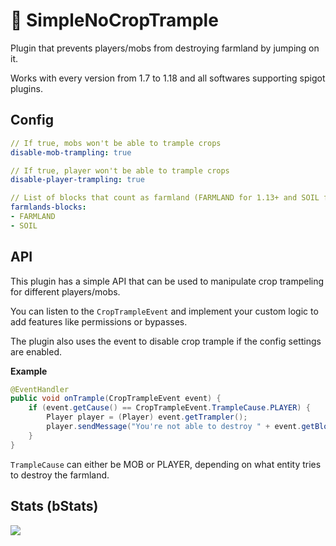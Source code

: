 # 🌾 SimpleNoCropTrample

Plugin that prevents players/mobs from destroying farmland by jumping on it.

Works with every version from 1.7 to 1.18 and all softwares supporting spigot plugins.

## Config
```yaml
// If true, mobs won't be able to trample crops
disable-mob-trampling: true

// If true, player won't be able to trample crops
disable-player-trampling: true

// List of blocks that count as farmland (FARMLAND for 1.13+ and SOIL for <1.13)
farmlands-blocks:
- FARMLAND
- SOIL

```

## API
This plugin has a simple API that can be used to manipulate crop trampeling for different players/mobs.

You can listen to the `CropTrampleEvent` and implement your custom logic to add features like permissions or bypasses.

The plugin also uses the event to disable crop trample if the config settings are enabled.

**Example**
```java
@EventHandler
public void onTrample(CropTrampleEvent event) {
	if (event.getCause() == CropTrampleEvent.TrampleCause.PLAYER) {
		Player player = (Player) event.getTrampler();
		player.sendMessage("You're not able to destroy " + event.getBlock().getType() + "!");
	}
}
```

`TrampleCause` can either be MOB or PLAYER, depending on what entity tries to destroy the farmland.

## Stats (bStats)
![](https://bstats.org/signatures/bukkit/simplenocroptrample.svg)
